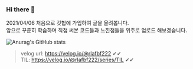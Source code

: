 ### Hi there 👋
2021/04/06 처음으로 깃헙에 가입하여 글을 올려봅니다.<br>
앞으로 꾸준히 학습하며 직접 써본 코드들과 느낀점들을 위주로 업로드 해보겠습니다.  

![Anurag's GitHub stats](https://github-readme-stats.vercel.app/api?username=Kim-HJ1986&show_icons=true&theme=gruvbox)

>velog url: https://velog.io/@rlafbf222 ✔✔</br> 
TIL: https://velog.io/@rlafbf222/series/TIL ✔✔
